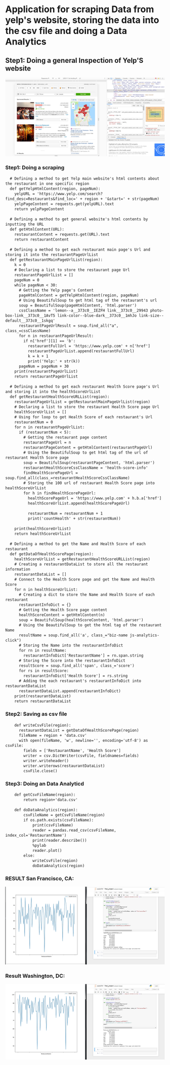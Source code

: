 # Application for scraping Data from yelp's website, storing the data into the csv file and doing a Data Analytics

## Step1: Doing a general Inspection of Yelp'S website
![Inspection of Yelp's website](yelpWebsite.jpg)

### Step1: Doing a scraping 
      # Defining a method to get Yelp main website's html contents about the restaurant in one specific region
      def getYelpHtmlContent(region, pageNum):
        yelpURL = 'https://www.yelp.com/search?find_desc=Restaurants&find_loc=' + region + '&start=' + str(pageNum)
        yelpPageContent = requests.get(yelpURL).text
        return yelpPageContent

      # Defining a method to get general website's html contents by inputting the URL
      def getHtmlContent(URL):
        restaurantContent = requests.get(URL).text
        return restaurantContent

      # Defining a method to get each restaurant main page's Url and storing it into the restaurantPageUrlList
      def getRestaurantMainPageUrlList(region):
        k = 0
        # Declaring a list to store the restaurant page Url
        restaurantPageUrlList = []
        pageNum = 0
        while pageNum < 30:
          # Getting the Yelp page's Content
          pageHtmlContent = getYelpHtmlContent(region, pageNum)
          # Using BeautifulSoup to get html tag of the restaurant's url
          soup = BeautifulSoup(pageHtmlContent, 'html.parser')
          cssClassName = 'lemon--a__373c0__IEZFH link__373c0__29943 photo-box-link__373c0__1AvT5 link-color--blue-dark__373c0__1mhJo link-size--default__373c0__1skgq'
          restaurantPageUrlResult = soup.find_all("a", class_=cssClassName)
          for n in restaurantPageUrlResult:
            if n['href'][1] == 'b':
              restaurantFullUrl = 'https://www.yelp.com' + n['href']
              restaurantPageUrlList.append(restaurantFullUrl)
              k = k + 1
              print('Yelp:' + str(k))
          pageNum = pageNum + 30
        print(restaurantPageUrlList)
        return restaurantPageUrlList

      # Defining a method to get each restaurant Health Score page's Url and storing it into the healthScoreUrlList
      def getRestaurantHealthScoreURLList(region):
        restaurantPageUrlList = getRestaurantMainPageUrlList(region)
        # Declaring a list to store the restaurant Health Score page Url
        healthScoreUrlList = []
        # Using for loop to get Health Score of each restaurant's Url
        restaurantNum = 0
        for n in restaurantPageUrlList:
          if (restaurantNum < 5):
            # Getting the restaurant page content
            restaurantPageUrl = n
            restaurantPageContent = getHtmlContent(restaurantPageUrl)
            # Using the BeautifulSoup to get html tag of the url of restaurant Health Score page
            soup = BeautifulSoup(restaurantPageContent, 'html.parser')
            restaurantHealthScoreCssClassName = 'health-score-info'
            findHealthScorePageUrl = soup.find_all(class_=restaurantHealthScoreCssClassName)
            # Storing the 100 url of restaurant Health Score page into healthScoreUrlList
            for h in findHealthScorePageUrl:
              healthScorePageUrl = 'https://www.yelp.com' + h.b.a['href']
              healthScoreUrlList.append(healthScorePageUrl)

              restaurantNum = restaurantNum + 1
              print('countHealth' + str(restaurantNum))

        print(healthScoreUrlList)
        return healthScoreUrlList

      # Defining a method to get the Name and Health Score of each restaurant
      def getDataOfHealthScorePage(region):
        healthScoreUrlList = getRestaurantHealthScoreURLList(region)
        # Creating a restaurantDataList to store all the restaurant information
        restaurantDataList = []
        # Connect to the Health Score page and get the Name and Health Score
        for n in healthScoreUrlList:
          # Creating a dict to store the Name and Health Score of each restaurant
          restaurantInfoDict = {}
          # Getting the Health Score page content
          healthScoreContent = getHtmlContent(n)
          soup = BeautifulSoup(healthScoreContent, 'html.parser')
          # Using the BeautifulSoup to get the html tag of the restaurant Name
          resultName = soup.find_all('a', class_="biz-name js-analytics-click")
          # Storing the Name into the restaurantInfoDict
          for rn in resultName:
            restaurantInfoDict['RestaurantName'] = rn.span.string
          # Storing the Score into the restaurantInfoDict
          resultScore = soup.find_all('span', class_='score')
          for rs in resultScore:
            restaurantInfoDict['Health Score'] = rs.string
          # Adding the each restaurant's restaurantInfoDict into restaurantDataList
          restaurantDataList.append(restaurantInfoDict)
        print(restaurantDataList)
        return restaurantDataList
        
### Step2: Saving as csv file
        def writeCsvFile(region):
          restaurantDataList = getDataOfHealthScorePage(region)
          fileName = region + 'data.csv'
          with open(fileName, 'w', newline='', encoding='utf-8') as csvFile:
            fields = ['RestaurantName', 'Health Score']
            writer = csv.DictWriter(csvFile, fieldnames=fields)
            writer.writeheader()
            writer.writerows(restaurantDataList)
            csvFile.close()

### Step3: Doing an Data Analyticd
        def getCsvFileName(region):
            return region+'data.csv'

        def doDataAnalytics(region):
            csvFileName = getCsvFileName(region)
            if os.path.exists(csvFileName):
                print(csvFileName)
                reader = pandas.read_csv(csvFileName, index_col='RestaurantName')
                print(reader.describe())
                %pylab
                reader.plot()
            else:
                writeCsvFile(region)
                doDataAnalytics(region)

### RESULT San Francisco, CA:
![Result](resulta.jpg)

### Result Washington, DC:
![Result](resultb.jpg)
